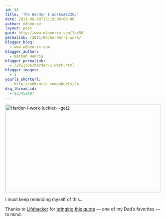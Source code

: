 ```yaml
---
id: 58
title: 'The Harder I Work&#8230;'
date: 2011-06-08T13:19:00+00:00
author: n8henrie
layout: post
guid: http://www.n8henrie.com/?p=58
permalink: /2011/06/harder-i-work/
blogger_blog:
  - www.n8henrie.com
blogger_author:
  - Nathan Henrie
blogger_permalink:
  - /2011/06/harder-i-work.html
blogger_images:
  - 1
yourls_shorturl:
  - http://n8henrie.com/n8urls/2b
dsq_thread_id:
  - 833452497
---
```

<div>
  <div>
    <a href="http://www.n8henrie.com/wp-content/uploads/2012/09/harder-i-work-luckier-i-get21.jpg.scaled5001.jpg"><img alt="Harder-i-work-luckier-i-get2" height="281" src="http://www.n8henrie.com/wp-content/uploads/2012/09/harder-i-work-luckier-i-get21.jpg.scaled5001.jpg" width="500" /></a>
  </div></p> 
  
  <p>
    I must keep reminding myself of this&#8230;
  </p>
  
  <p>
    Thanks to <a href="http://lifehacker.com/" title="Lifehacker" target="_blank">Lifehacker</a> for <a href="http://lifehacker.com/5809636/the-harder-i-work-the-luckier-i-get" target="_blank">bringing this quote</a> &#8212; one of my Dad&#8217;s favorites &#8212; to mind.
  </p>
</div>

<div>
</div>